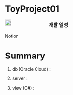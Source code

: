 # ToyProject01

<p>    <img src ="https://user-images.githubusercontent.com/103009998/175874767-225cd393-adee-49bc-a196-72f735c6276a.png" style="width: 2vw; min-width: 140px;" align = "left" />

  <H3>개발 일정</H3> </p>
<!-- <a href = "https://www.notion.so/AS-_TOY-PROJECT01-55af2dc3d07144dca7d40cadb35f296e" > Notion </a> -->
<a href = "https://www.notion.so/4f742001ce784dc2b96f9a166e42739e?v=7bf6de1c574340caa8812bd5b08779df" target="_blank"> Notion </a>

# Summary
1. db (Oracle Cloud) :

2. server :

3. view (C#) :
